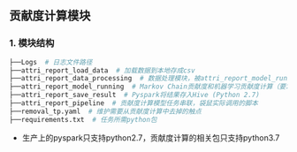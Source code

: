 ## 贡献度计算模块

### 1. 模块结构

```python
├──Logs  # 日志文件路径 
├──attri_report_load_data  # 加载数据到本地存成csv
├──attri_report_data_processing  # 数据处理模块，被attri_report_model_running调用
├──attri_report_model_running  # Markov Chain贡献度和机器学习贡献度计算（要求python3.7）
├──attri_report_save_result  # Pyspark将结果存入Hive (Python 2.7)
├──attri_report_pipeline  # 贡献度计算模型任务串联，袋鼠实际调用的脚本
├──removal_tp.yaml  # 维护需要从贡献度计算中去掉的触点
├──requirements.txt  # 任务所需python包
```
- 生产上的pyspark只支持python2.7，贡献度计算的相关包只支持python3.7